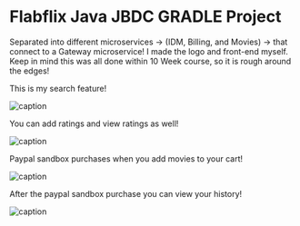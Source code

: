 # Flabflix Java JBDC GRADLE Project
Separated into different microservices -> (IDM, Billing, and Movies) -> that connect to a Gateway microservice!
I made the logo and front-end myself. Keep in mind this was all done within 10 Week course, so it is rough around the edges!


This is my search feature!

![caption](FlabFlix-Search.gif)

You can add ratings and view ratings as well!

![caption](Flabflix-Rating.gif)

Paypal sandbox purchases when you add movies to your cart!

![caption](FlabFlix-Paypal-sandbox-purchase.gif)

After the paypal sandbox purchase you can view your history!

![caption](FlabFlix-Order-History.gif)
